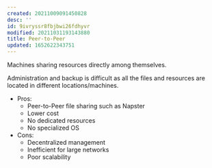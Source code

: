 ```yaml
---
created: 20211009091450828
desc: ''
id: 9ivryssr8fbjbwi26fdhyvr
modified: 20211031193143880
title: Peer-to-Peer
updated: 1652622343751
---
```

   
Machines sharing resources directly among themselves.   
   
Administration and backup is difficult as all the files and resources are located in different locations/machines.   
   
   
- Pros:   
  - Peer-to-Peer file sharing such as Napster   
  - Lower cost   
  - No dedicated resources   
  - No specialized OS   
- Cons:   
  - Decentralized management   
  - Inefficient for large networks   
  - Poor scalability